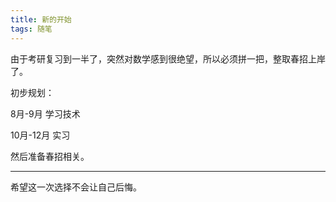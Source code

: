 ```yaml
---
title: 新的开始
tags: 随笔
---
```


由于考研复习到一半了，突然对数学感到很绝望，所以必须拼一把，整取春招上岸了。

初步规划：

8月-9月 学习技术

10月-12月 实习

然后准备春招相关。

<!--more-->

---

希望这一次选择不会让自己后悔。
